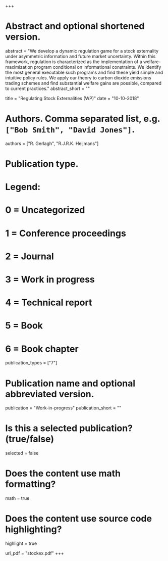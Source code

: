 +++
# Abstract and optional shortened version.
abstract = "We develop a dynamic regulation game for a stock externality under asymmetric information and future market uncertainty. Within this framework, regulation is characterized as the implementation of a welfare-maximization program conditional on informational constraints. We identify the most general executable such programs and find these yield simple and intuitive policy rules. We apply our theory to carbon dioxide emissions trading schemes and find substantial welfare gains are possible, compared to current practices."
abstract_short = ""

title = "Regulating Stock Externalities (WP)"
date = "10-10-2018"

# Authors. Comma separated list, e.g. `["Bob Smith", "David Jones"]`.
authors = ["R. Gerlagh", "R.J.R.K. Heijmans"]

# Publication type.
# Legend:
# 0 = Uncategorized
# 1 = Conference proceedings
# 2 = Journal
# 3 = Work in progress
# 4 = Technical report
# 5 = Book
# 6 = Book chapter
publication_types = ["7"]

# Publication name and optional abbreviated version.
publication = "Work-in-progress"
publication_short = ""

# Is this a selected publication? (true/false)
selected = false


# Does the content use math formatting?
math = true

# Does the content use source code highlighting?
highlight = true

url_pdf = "stockex.pdf"
+++
